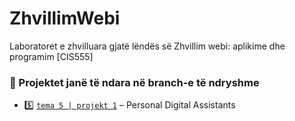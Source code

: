 # ZhvillimWebi
Laboratoret e zhvilluara gjatë lëndës së Zhvillim webi: aplikime dhe programim [CIS555]

### 📂 Projektet janë të ndara në branch-e të ndryshme

- 5️⃣ [`tema 5 | projekt 1`](https://github.com/sayjin93/ZhvillimWebi/tree/tema5) – Personal Digital Assistants